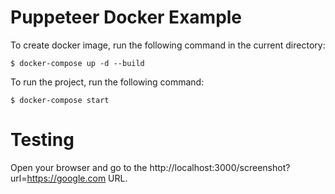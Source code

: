 # Puppeteer Docker Example

To create docker image, run the following command in the current directory:

    $ docker-compose up -d --build

To run the project, run the following command:

    $ docker-compose start

# Testing

Open your browser and go to the http://localhost:3000/screenshot?url=https://google.com URL.
